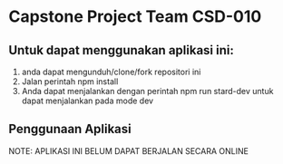 # Capstone Project Team CSD-010


## Untuk dapat menggunakan aplikasi ini:
1. anda dapat mengunduh/clone/fork repositori ini
2. Jalan perintah npm install
3. Anda dapat menjalankan dengan perintah npm run stard-dev untuk dapat menjalankan pada mode dev

## Penggunaan Aplikasi





NOTE: APLIKASI INI BELUM DAPAT BERJALAN SECARA ONLINE
